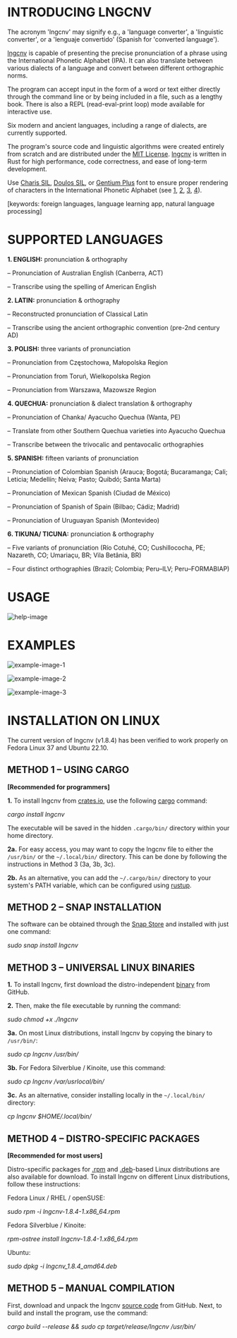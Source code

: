 # INTRODUCING LNGCNV

The acronym 'lngcnv' may signify e.g., a 'language converter', a 'linguistic converter', or a 'lenguaje convertido' (Spanish for 'converted language').

[lngcnv](https://github.com/piotrbajdek/lngcnv) is capable of presenting the precise pronunciation of a phrase using the International Phonetic Alphabet (IPA). It can also translate between various dialects of a language and convert between different orthographic norms.

The program can accept input in the form of a word or text either directly through the command line or by being included in a file, such as a lengthy book. There is also a REPL (read-eval-print loop) mode available for interactive use.

Six modern and ancient languages, including a range of dialects, are currently supported.

The program's source code and linguistic algorithms were created entirely from scratch and are distributed under the [MIT License](https://github.com/piotrbajdek/lngcnv/blob/main/LICENSE.md). [lngcnv](https://github.com/piotrbajdek/lngcnv) is written in Rust for high performance, code correctness, and ease of long-term development.

Use [Charis SIL](https://software.sil.org/charis/download/), [Doulos SIL](https://software.sil.org/doulos/download/), or [Gentium Plus](https://software.sil.org/gentium/download/) font to ensure proper rendering of characters in the International Phonetic Alphabet (see [1](https://www.internationalphoneticassociation.org/IPAcharts/inter_chart_2018/IPA_2018.html), [2](https://ipahelp.languagetechnology.org/), [3](https://en.wikipedia.org/wiki/IPA_vowel_chart_with_audio), [4](https://en.wikipedia.org/wiki/IPA_pulmonic_consonant_chart_with_audio)).

[keywords: foreign languages, language learning app, natural language processing] 

# SUPPORTED LANGUAGES

**1. ENGLISH:** pronunciation & orthography

– Pronunciation of Australian English (Canberra, ACT)

– Transcribe using the spelling of American English

**2. LATIN:** pronunciation & orthography

– Reconstructed pronunciation of Classical Latin

– Transcribe using the ancient orthographic convention (pre-2nd century AD)

**3. POLISH:** three variants of pronunciation

– Pronunciation from Częstochowa, Małopolska Region

– Pronunciation from Toruń, Wielkopolska Region

– Pronunciation from Warszawa, Mazowsze Region

**4. QUECHUA:** pronunciation & dialect translation & orthography

– Pronunciation of Chanka/ Ayacucho Quechua (Wanta, PE)

– Translate from other Southern Quechua varieties into Ayacucho Quechua

– Transcribe between the trivocalic and pentavocalic orthographies

**5. SPANISH:** fifteen variants of pronunciation

– Pronunciation of Colombian Spanish (Arauca; Bogotá; Bucaramanga; Cali; Leticia; Medellín; Neiva; Pasto; Quibdó; Santa Marta)

– Pronunciation of Mexican Spanish (Ciudad de México)

– Pronunciation of Spanish of Spain (Bilbao; Cádiz; Madrid)

– Pronunciation of Uruguayan Spanish (Montevideo)

**6. TIKUNA/ TICUNA:** pronunciation & orthography

– Five variants of pronunciation (Río Cotuhé, CO; Cushillococha, PE; Nazareth, CO; Umariaçu, BR; Vila Betânia, BR)

– Four distinct orthographies (Brazil; Colombia; Peru–ILV; Peru–FORMABIAP)

# USAGE

![help-image](https://github.com/piotrbajdek/lngcnv/blob/main/docs/images/help-image.png?raw=true)

# EXAMPLES

![example-image-1](https://github.com/piotrbajdek/lngcnv/blob/main/docs/images/example-image-1.png?raw=true)

![example-image-2](https://github.com/piotrbajdek/lngcnv/blob/main/docs/images/example-image-2.png?raw=true)

![example-image-3](https://github.com/piotrbajdek/lngcnv/blob/main/docs/images/example-image-3.png?raw=true)

# INSTALLATION ON LINUX

The current version of lngcnv (v1.8.4) has been verified to work properly on Fedora Linux 37 and Ubuntu 22.10.

## METHOD 1 – USING CARGO

**[Recommended for programmers]**

**1.** To install lngcnv from [crates.io](https://crates.io/crates/lngcnv), use the following [cargo](https://www.rust-lang.org/tools/install) command:

_cargo install lngcnv_

The executable will be saved in the hidden `.cargo/bin/` directory within your home directory.

**2a.** For easy access, you may want to copy the lngcnv file to either the `/usr/bin/` or the `~/.local/bin/` directory. This can be done by following the instructions in Method 3 (3a, 3b, 3c).

**2b.** As an alternative, you can add the `~/.cargo/bin/` directory to your system's PATH variable, which can be configured using [rustup](https://www.rust-lang.org/tools/install).

## METHOD 2 – SNAP INSTALLATION

The software can be obtained through the [Snap Store](https://snapcraft.io/lngcnv) and installed with just one command:

_sudo snap install lngcnv_

## METHOD 3 – UNIVERSAL LINUX BINARIES

**1.** To install lngcnv, first download the distro-independent [binary](https://github.com/piotrbajdek/lngcnv/releases/download/v1.8.4/lngcnv) from GitHub.

**2.** Then, make the file executable by running the command:

_sudo chmod +x ./lngcnv_

**3a.** On most Linux distributions, install lngcnv by copying the binary to `/usr/bin/`:

_sudo cp lngcnv /usr/bin/_

**3b.** For Fedora Silverblue / Kinoite, use this command:

_sudo cp lngcnv /var/usrlocal/bin/_

**3c.** As an alternative, consider installing locally in the `~/.local/bin/` directory:

_cp lngcnv $HOME/.local/bin/_

## METHOD 4 – DISTRO-SPECIFIC PACKAGES

**[Recommended for most users]**

Distro-specific packages for [.rpm](https://github.com/piotrbajdek/lngcnv/releases/download/v1.8.4/lngcnv-1.8.4-1.x86_64.rpm) and [.deb](https://github.com/piotrbajdek/lngcnv/releases/download/v1.8.4/lngcnv_1.8.4_amd64.deb)-based Linux distributions are also available for download. To install lngcnv on different Linux distributions, follow these instructions:

Fedora Linux / RHEL / openSUSE:

_sudo rpm -i lngcnv-1.8.4-1.x86_64.rpm_

Fedora Silverblue / Kinoite:

_rpm-ostree install lngcnv-1.8.4-1.x86_64.rpm_

Ubuntu:

_sudo dpkg -i lngcnv_1.8.4_amd64.deb_

## METHOD 5 – MANUAL COMPILATION

First, download and unpack the lngcnv [source code](https://github.com/piotrbajdek/lngcnv/archive/refs/tags/v1.8.4.zip) from GitHub. Next, to build and install the program, use the command:

_cargo build \--release && sudo cp target/release/lngcnv /usr/bin/_
